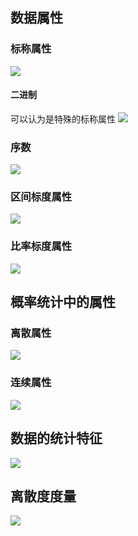 ## 数据属性
### 标称属性
![](https://gitee.com/four_four/picgo/raw/master/img/20211214183437.png)
#### 二进制
可以认为是特殊的标称属性
![](https://gitee.com/four_four/picgo/raw/master/img/20211214183511.png)

### 序数
![](https://gitee.com/four_four/picgo/raw/master/img/20211214183540.png)

### 区间标度属性
![](https://gitee.com/four_four/picgo/raw/master/img/20211214183618.png)

### 比率标度属性
![](https://gitee.com/four_four/picgo/raw/master/img/20211214183628.png)

## 概率统计中的属性
### 离散属性
![](https://gitee.com/four_four/picgo/raw/master/img/20211214183840.png)
### 连续属性
![](https://gitee.com/four_four/picgo/raw/master/img/20211214183850.png)

## 数据的统计特征
![](https://gitee.com/four_four/picgo/raw/master/img/20211214184009.png)

## 离散度度量
![](https://gitee.com/four_four/picgo/raw/master/img/20211214184050.png)
